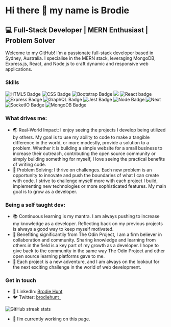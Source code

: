 # Hi there 👋 my name is Brodie

## 💻 Full-Stack Developer | MERN Enthusiast | Problem Solver

Welcome to my GitHub! I'm a passionate full-stack developer based in Sydney, Australia. I specialise in the MERN stack, leveraging MongoDB, Express.js, React, and Node.js to craft dynamic and responsive web applications.

### Skills 
![HTML5 Badge](https://img.shields.io/badge/HTML5-E34F26?style=for-the-badge&logo=html5&logoColor=white) ![CSS Badge](https://img.shields.io/badge/CSS3-1572B6?style=for-the-badge&logo=css3&logoColor=white) ![Bootstrap Badge](https://img.shields.io/badge/Bootstrap-563D7C?style=for-the-badge&logo=bootstrap&logoColor=white) ![](https://img.shields.io/badge/JavaScript-323330?style=for-the-badge&logo=javascript&logoColor=F7DF1E) ![React badge ](https://img.shields.io/badge/React-20232A?style=for-the-badge&logo=react&logoColor=61DAFB)  ![Express Badge](https://img.shields.io/badge/Express%20js-000000?style=for-the-badge&logo=express&logoColor=white) ![GraphQL Badge](https://img.shields.io/badge/GraphQl-E10098?style=for-the-badge&logo=graphql&logoColor=white) ![Jest Badge](https://img.shields.io/badge/Jest-C21325?style=for-the-badge&logo=jest&logoColor=white) ![Node Badge](https://img.shields.io/badge/Node%20js-339933?style=for-the-badge&logo=nodedotjs&logoColor=white) ![Next](https://img.shields.io/badge/next%20js-000000?style=for-the-badge&logo=nextdotjs&logoColor=white)  ![SocketIO Badge](https://img.shields.io/badge/Socket.io-010101?&style=for-the-badge&logo=Socket.io&logoColor=white) ![MongoDB Badge](https://img.shields.io/badge/MongoDB-4EA94B?style=for-the-badge&logo=mongodb&logoColor=white) ![]() ![]()


### What drives me: 
- 🌏  Real-World Impact: I enjoy seeing the projects I develop being utilized by others. My goal is to use my ability to code to make a tangible difference in the world, or more modestly, provide a solution to a problem. Whether it is building a simple website for a small business to increase their outreach, contributing the open source community or simply building something for myself, I love seeing the practical benefits of writing code. 
- 🧩 Problem Solving: I thrive on challenges. Each new problem is an opportunity to innovate and push the boundaries of what I can create with code. I strive to challenge myself more with each project I build, implementing new technologies or more sophisticated features. My main goal is to grow as a developer. 

### Being a self taught dev:
- 📚 Continuous learning is my mantra. I am always pushing to increase my knowledge as a developer. Reflecting back on my previous projects is always a good way to keep myself motivated. 
- 🤝 Benefiting significantily from The Odin Project, I am a firm believer in collaboration and community. Sharing knowledge and learning from others in the field is a key part of my growth as a developer. I hope to give back to the community in the same way The Odin Project and other open source learning platforms gave to me.
- 🚀 Each project is a new adventure, and I am always on the lookout for the next exciting challenge in the world of web development. 

### Get in touch
- 👥 LinkedIn: [Brodie Hunt](https://www.linkedin.com/in/brodie-hunt-8ab1311a4/)
- 🐦 Twitter: [brodiehunt_](https://twitter.com/brodiehunt_)

![GitHub streak stats](https://streak-stats.demolab.com/?user=brodiehunt)  
- 🔭 I’m currently working on this page. 
<!--
**brodiehunt/brodiehunt** is a ✨ _special_ ✨ repository because its `README.md` (this file) appears on your GitHub profile.

Here are some ideas to get you started:

- 🔭 I’m currently working on ...
- 🌱 I’m currently learning ...
- 👯 I’m looking to collaborate on ...
- 🤔 I’m looking for help with ...
- 💬 Ask me about ...
- 📫 How to reach me: ...
- 😄 Pronouns: ...
- ⚡ Fun fact: ...
-->
